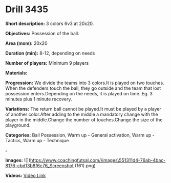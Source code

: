 # Drill 3435

**Short description:**
3 colors 6v3 at 20x20.

**Objectives:**
Possession of the ball.

**Area (mxm):**
20x20

**Duration (min):**
8-12, depending on needs

**Number of players:**
Minimum 9 players

**Materials:**


**Progression:**
We divide the teams into 3 colors.It is played on two touches. When the defenders touch the ball, they go outside and the team that lost possession enters.Depending on the needs, it is played on time. Eg. 3 minutes plus 1 minute recovery.

**Variations:**
The return ball cannot be played.It must be played by a player of another color.After adding to the middle a mandatory change with the player in the middle.Change the number of touches.Change the size of the playground.

**Categories:**
Ball Possession, Warm up - General activation, Warm up - Tactics, Warm up - Technique

**:**


**Images:**
![](https://www.coachingfutsal.com/\images\551311d4-76ab-4bac-8176-cbd13b8f6c76_Screenshot (161).png)

**Videos:**
[Video Link](https://www.youtube.com/embed/VtHTXm5TikE)

